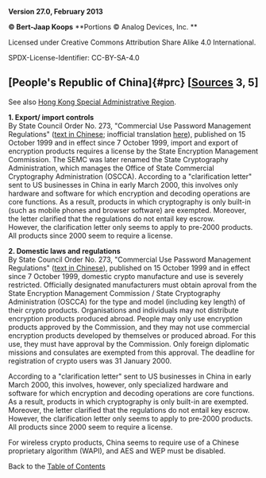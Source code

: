 **Version 27.0, February 2013**

**© Bert-Jaap Koops**
**Portions © Analog Devices, Inc. **  

Licensed under Creative Commons Attribution Share Alike 4.0 International.

SPDX-License-Identifier: CC-BY-SA-4.0

## [People\'s Republic of China]{#prc} \[[Sources](cls-srce.htm) 3, 5\]

See also [Hong Kong Special Administrative Region](#hk).

**1. Export/ import controls**\
By State Council Order No. 273, \"Commercial Use Password Management
Regulations\" ([text in
Chinese](http://www.oscca.gov.cn/News/200512/News_1053.htm); inofficial
translation [here](ChinaSEMC1999.pdf)), published on 15 October 1999 and
in effect since 7 October 1999, import and export of encryption products
requires a license by the State Encryption Management Commission. The
SEMC was later renamed the State Cryptography Administration, which
manages the Office of State Commercial Cryptography Administration
(OSCCA). According to a \"clarification letter\" sent to US businesses
in China in early March 2000, this involves only hardware and software
for which encryption and decoding operations are core functions. As a
result, products in which cryptography is only built-in (such as mobile
phones and browser software) are exempted. Moreover, the letter
clarified that the regulations do not entail key escrow.\
However, the clarification letter only seems to apply to pre-2000
products. All products since 2000 seem to require a license.

**2. Domestic laws and regulations**\
By State Council Order No. 273, \"Commercial Use Password Management
Regulations\" ([text in
Chinese](http://www.oscca.gov.cn/News/200512/News_1053.htm)), published
on 15 October 1999 and in effect since 7 October 1999, domestic crypto
manufacture and use is severely restricted. Officially designated
manufacturers must obtain aproval from the State Encryption Management
Commission / State Cryptography Administration (OSCCA) for the type and
model (including key length) of their crypto products. Organisations and
individuals may not distribute encryption products produced abroad.
People may only use encryption products approved by the Commission, and
they may not use commercial encryption products developed by themselves
or produced abroad. For this use, they must have approval by the
Commission. Only foreign diplomatic missions and consulates are exempted
from this approval. The deadline for registration of crypto users was 31
January 2000.

According to a \"clarification letter\" sent to US businesses in China
in early March 2000, this involves, however, only specialized hardware
and software for which encryption and decoding operations are core
functions. As a result, products in which cryptography is only built-in
are exempted. Moreover, the letter clarified that the regulations do not
entail key escrow.\
However, the clarification letter only seems to apply to pre-2000
products. All products since 2000 seem to require a license.

For wireless crypto products, China seems to require use of a Chinese
proprietary algorithm (WAPI), and AES and WEP must be disabled.

Back to the [Table of Contents](index.md)
